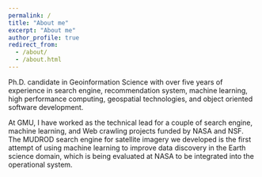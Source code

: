 ```yaml
---
permalink: /
title: "About me"
excerpt: "About me"
author_profile: true
redirect_from: 
  - /about/
  - /about.html
---
```


Ph.D. candidate in Geoinformation Science with over five years of experience in search engine, recommendation system, machine learning, high performance computing, geospatial technologies, and object oriented software development. 

At GMU, I have worked as the technical lead for a couple of search engine, machine learning, and Web crawling projects funded by NASA and NSF. The MUDROD search engine for satellite imagery we developed is the first attempt of using machine learning to improve data discovery in the Earth science domain, which is being evaluated at NASA to be integrated into the operational system.
